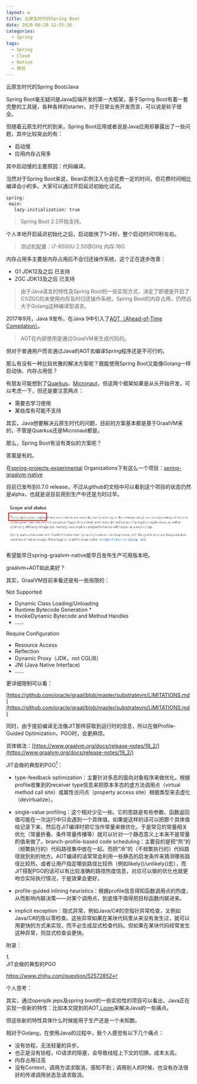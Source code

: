```yaml
---
layout: w
title: 云原生时代的Spring Boot
date: 2020-06-20 12:55:26
categories:
  - Spring
tags:
  - Spring
  - Cloud
  - Native
  - 原创
---
```


云原生时代的Spring Boot/Java

<!-- more -->

Spring Boot毫无疑问是Java后端开发的第一大框架，基于Spring Boot有着一套完整的工具链，各种各样的starter。对于日常业务开发而言，可以说是轮子很全。

但随着云原生时代的到来，Spring Boot应用或者说是Java应用却暴露出了一些问题，其中比较突出的有：

* 启动慢
* 应用内存占用多
 
其中启动慢的主要原因：代码编译。

当然对于Spring Boot来说，Bean实例注入也会花费一定的时间，但花费时间相比编译会小的多。大家可以通过开启延迟初始化试试。

 ```
spring:
  main:
    lazy-initialization: true
 ```

> Spring Boot 2.2开始支持。

个人本地开启延迟初始化之后，启动能快了1~2秒，整个启动时间10秒左右。

> 测试机配置：i7-6500U 2.50@GHz 内存:16G

内存占用多主要是内存占用后不会归还操作系统，这个正在逐步改善：
* G1 JDK12及之后 已支持
* ZGC JDK13及之后 已支持

> 由于Java语言的特性及Spring Boot的一些实现方式，决定了即便是开启了G1/ZGC的未使用内存及时归还操作系统，Spring Boot的内存占用，仍然远大于Golang这种编译型语言。

2017年9月，Java 9发布，在Java 9中引入了[AOT（Ahead-of-Time Compilation）](https://openjdk.java.net/jeps/295)。

> AOT在内部使用是通过GraalVM来生成代码的。

但对于普通用户而言通过Java的AOT去编译Spring程序还是不可行的。

那么有没有一种比较优雅的解决方案呢？既能使用Spring Boot又能像Golang一样启动快、内存占用低？

有朋友可能想到了[Quarkus](https://quarkus.io/)、[Micronaut](https://quarkus.io/)，但这两个框架如果是从头开始开发，可以考虑一下，但还是要注意两点：
* 需要去学习使用
* 某些库有可能不支持

其实，Java想要解决云原生时代的问题，目前的方案基本都是基于GraalVM来的，不管是Quarkus还是Micronaut都是。

那么，Spring Boot有没有类似的方案呢？

答案是有的。

在[spring-projects-experimental](这个项目的状态是alpha) Organizations下有这么一个项目：[spring-graalvm-native](https://github.com/spring-projects-experimental/spring-graalvm-native)

目前已发布到0.7.0 release，不过从github的文档中可以看到这个项目的状态仍然是alpha，也就是说目前用到生产中还是为时过早。

![](/images/spring-graalvm-native/alpha.png)

希望能早日spring-graalvm-native能早日发布生产可用版本吧。

graalvm+AOT如此美好？

其实，GraalVM目前来看还是有一些局限的：

Not Supported 
* Dynamic Class Loading/Unloading
* Runtime Bytecode Generation *
* InvokeDynamic Bytecode and Method Handles 
* ......

Require Configuration
* Resource Access 
* Reflection
* Dynamic Proxy（JDK，not CGLIB）
* JNI (Java Native Interface)
* ......

更详细限制可以看：

[https://github.com/oracle/graal/blob/master/substratevm/LIMITATIONS.md](https://github.com/oracle/graal/blob/master/substratevm/LIMITATIONS.md)

同时，由于提前编译无法像JIT那样获取到运行时的信息，所以在做Profile-Guided Optimization，PGO时，会更麻烦。

具体做法：[https://www.graalvm.org/docs/release-notes/19_2/](https://www.graalvm.org/docs/release-notes/19_2/)

JIT会做的典型的PGO[<sup>1</sup>](#fnref:1)：

* type-feedback optimization：主要针对多态的面向对象程序来做优化。根据profile收集到的receiver type信息来把原本多态的虚方法调用点（virtual method call site）或属性访问点（property access site）根据类型来去虚化（devirtualize）。

* single-value profiling：这个相对少见一些。它的思路是有些参数、函数返回值可能在一次运行中只会遇到一个具体值。如果是这样的话可以把那个具体值给记录下来，然后在JIT编译时把它当作常量来做优化，于是常见的常量相关优化（常量折叠、条件常量传播等）就可以针对一个静态意义上本来不是常量的值来做了。branch-profile-based code scheduling：主要目的是把“热”的（频繁执行的）代码路径集中放在一起，而把“冷”的（不频繁执行的）代码路径放到别的地方。AOT编译的话常常会利用一些静态的启发条件来猜测哪些路径比较热，或者让用户指定哪些路径比较热（例如likely()/unlikely()宏），而JIT搭配PGO的话可以有比较准确的路径热度信息，对应可以做的优化也就更吻合实际执行情况，于是效果会更好。

* profile-guided inlining heuristics：根据profile信息得知函数调用点的热度，从而影响内联决策——对某个调用点，到底值不值得把目标函数内联进来。

* implicit exception：隐式异常，例如Java/C#的空指针异常检查，又例如Java/C#的除以零检查。这些异常如果在某块代码里从来没有发生过，就可以用更快的方式来实现，而不必生成显式检查代码。但如果在某块代码经常发生这种异常，则显式检查会更快。


附录：

<div id="fnref:1">1.</div> JIT会做的典型的PGO

https://www.zhihu.com/question/52572852↩︎

个人思考：

其实，通过openjdk jeps及spring boot的一些实验性的项目可以看出，Java正在实现一些新的特性：比如本文提到的AOT,[Loom](https://openjdk.java.net/projects/loom/)来解决Java的一些痛点。

但这些新的特性具体什么时候能用于生产还是一个未知数。

相对于Golang，在使用Java的过程中，我个人感觉有以下几个痛点：

* 没有协程，无法轻量的异步。
* 也正是没有协程，IO请求的阻塞，会导致线程上下文的切换，成本太高。
* 内存占用过高
* 没有Context，调用方请求取消，感知不到；调用别人的时候，也没有办法很好的传递调用状态及请求取消。

